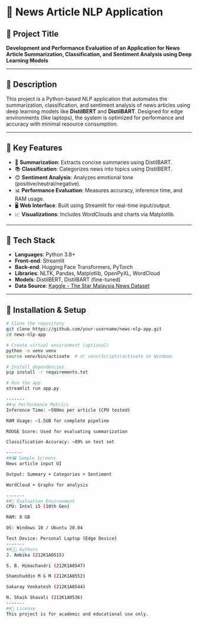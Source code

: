 # 📰 News Article NLP Application

## 🧠 Project Title
**Development and Performance Evaluation of an Application for News Article Summarization, Classification, and Sentiment Analysis using Deep Learning Models**

---

## 📘 Description
This project is a Python-based NLP application that automates the summarization, classification, and sentiment analysis of news articles using deep learning models like **DistilBERT** and **DistilBART**. Designed for edge environments (like laptops), the system is optimized for performance and accuracy with minimal resource consumption.

---

## 🎯 Key Features
- 📝 **Summarization**: Extracts concise summaries using DistilBART.
- 📚 **Classification**: Categorizes news into topics using DistilBERT.
- 😊 **Sentiment Analysis**: Analyzes emotional tone (positive/neutral/negative).
- 📊 **Performance Evaluation**: Measures accuracy, inference time, and RAM usage.
- 🖥️ **Web Interface**: Built using Streamlit for real-time input/output.
- 📈 **Visualizations**: Includes WordClouds and charts via Matplotlib.

---

## 🔧 Tech Stack
- **Languages**: Python 3.8+
- **Front-end**: Streamlit
- **Back-end**: Hugging Face Transformers, PyTorch
- **Libraries**: NLTK, Pandas, Matplotlib, OpenPyXL, WordCloud
- **Models**: DistilBERT, DistilBART (fine-tuned)
- **Data Source**: [Kaggle - The Star Malaysia News Dataset](https://www.kaggle.com/datasets)

---

## 🚀 Installation & Setup
```bash
# Clone the repository
git clone https://github.com/your-username/news-nlp-app.git
cd news-nlp-app

# Create virtual environment (optional)
python -m venv venv
source venv/bin/activate  # or venv\Scripts\activate on Windows

# Install dependencies
pip install -r requirements.txt

# Run the app
streamlit run app.py

-------
##📊 Performance Metrics
Inference Time: ~500ms per article (CPU tested)

RAM Usage: ~1.5GB for complete pipeline

ROUGE Score: Used for evaluating summarization

Classification Accuracy: ~89% on test set

------
##🖼️ Sample Screens
News article input UI

Output: Summary + Categories + Sentiment

WordCloud + Graphs for analysis

-------
##🧪 Evaluation Environment
CPU: Intel i5 (10th Gen)

RAM: 8 GB

OS: Windows 10 / Ubuntu 20.04

Test Device: Personal Laptop (Edge Device)
-------
##👨‍💻 Authors
J. Ambika (212K1A0515)

S. B. Himachandri (212K1A0547)

Shamshuddin M G M (212K1A0552)

Sakaray Venkatesh (212K1A0544)

N. Shaik Shavali (212K1A0536)
-------
##📄 License
This project is for academic and educational use only.


